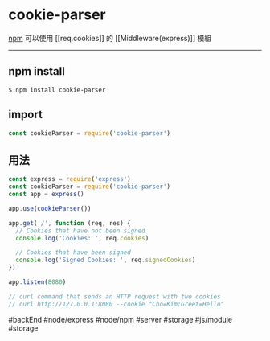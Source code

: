 # cookie-parser
[npm](https://www.npmjs.com/package/cookie-parser)
可以使用 [[req.cookies]] 的 [[Middleware(express)]] 模組

---

## npm install
```shell
$ npm install cookie-parser
```
## import
```js
const cookieParser = require('cookie-parser')
```
## 用法
```js
const express = require('express')
const cookieParser = require('cookie-parser')
const app = express()

app.use(cookieParser())

app.get('/', function (req, res) {
  // Cookies that have not been signed
  console.log('Cookies: ', req.cookies)

  // Cookies that have been signed
  console.log('Signed Cookies: ', req.signedCookies)
})

app.listen(8080)

// curl command that sends an HTTP request with two cookies
// curl http://127.0.0.1:8080 --cookie "Cho=Kim;Greet=Hello"
```


#backEnd #node/express #node/npm #server #storage #js/module #storage 
